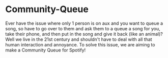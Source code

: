 # Community-Queue

Ever have the issue where only 1 person is on aux and you want to queue a song, so have to go over to them and ask them to a queue a song for you, take their phone, and then put in the song and give it back (like an animal)?
Well we live in the 21st century and shouldn't have to deal with all that human interaction and annoyance.
To solve this issue, we are aiming to make a Community Queue for Spotify!
